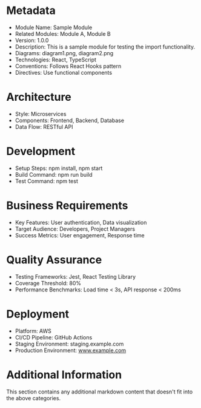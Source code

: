 # Metadata
- Module Name: Sample Module
- Related Modules: Module A, Module B
- Version: 1.0.0
- Description: This is a sample module for testing the import functionality.
- Diagrams: diagram1.png, diagram2.png
- Technologies: React, TypeScript
- Conventions: Follows React Hooks pattern
- Directives: Use functional components

# Architecture
- Style: Microservices
- Components: Frontend, Backend, Database
- Data Flow: RESTful API

# Development
- Setup Steps: npm install, npm start
- Build Command: npm run build
- Test Command: npm test

# Business Requirements
- Key Features: User authentication, Data visualization
- Target Audience: Developers, Project Managers
- Success Metrics: User engagement, Response time

# Quality Assurance
- Testing Frameworks: Jest, React Testing Library
- Coverage Threshold: 80%
- Performance Benchmarks: Load time < 3s, API response < 200ms

# Deployment
- Platform: AWS
- CI/CD Pipeline: GitHub Actions
- Staging Environment: staging.example.com
- Production Environment: www.example.com

# Additional Information
This section contains any additional markdown content that doesn't fit into the above categories.
